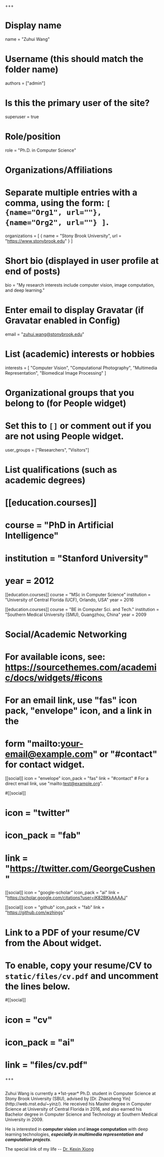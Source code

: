 +++
# Display name
name = "Zuhui Wang"

# Username (this should match the folder name)
authors = ["admin"]

# Is this the primary user of the site?
superuser = true

# Role/position
role = "Ph.D. in Computer Science"

# Organizations/Affiliations
#   Separate multiple entries with a comma, using the form: `[ {name="Org1", url=""}, {name="Org2", url=""} ]`.
organizations = [ { name = "Stony Brook University", url = "https://www.stonybrook.edu" } ]

# Short bio (displayed in user profile at end of posts)
bio = "My research interests include computer vision, image computation, and deep learning."

# Enter email to display Gravatar (if Gravatar enabled in Config)
email = "zuhui.wang@stonybrook.edu"

# List (academic) interests or hobbies
interests = [
  "Computer Vision",
  "Computational Photography",
  "Multimedia Representation",
  "Biomedical Image Processing"
]

# Organizational groups that you belong to (for People widget)
#   Set this to `[]` or comment out if you are not using People widget.
user_groups = ["Researchers", "Visitors"]

# List qualifications (such as academic degrees)
# [[education.courses]]
#  course = "PhD in Artificial Intelligence"
#  institution = "Stanford University"
#  year = 2012

[[education.courses]]
  course = "MSc in Computer Science"
  institution = "University of Central Florida (UCF), Orlando, USA"
  year = 2016

[[education.courses]]
  course = "BE in Computer Sci. and Tech."
  institution = "Southern Medical University (SMU), Guangzhou, China"
  year = 2009

# Social/Academic Networking
# For available icons, see: https://sourcethemes.com/academic/docs/widgets/#icons
#   For an email link, use "fas" icon pack, "envelope" icon, and a link in the
#   form "mailto:your-email@example.com" or "#contact" for contact widget.

[[social]]
  icon = "envelope"
  icon_pack = "fas"
  link = "#contact"  # For a direct email link, use "mailto:test@example.org".

#[[social]]
#  icon = "twitter"
#  icon_pack = "fab"
#  link = "https://twitter.com/GeorgeCushen"

[[social]]
  icon = "google-scholar"
  icon_pack = "ai"
  link = "https://scholar.google.com/citations?user=iK82BKkAAAAJ"

[[social]]
  icon = "github"
  icon_pack = "fab"
  link = "https://github.com/wzhings"

# Link to a PDF of your resume/CV from the About widget.
# To enable, copy your resume/CV to `static/files/cv.pdf` and uncomment the lines below.
#[[social]]
#  icon = "cv"
#  icon_pack = "ai"
#  link = "files/cv.pdf"

+++

<br/>
Zuhui Wang is currently a *1st-year* Ph.D. student in Computer Science at Stony Brook University (SBU), advised by [Dr. Zhaozheng Yin](http://web.mst.edu/~yinz/). He received his Master degree in Computer Science at University of Central Florida in 2016, and also earned his Bachelor degree in Computer Science and Technology at Southern Medical University in 2009. 

He is interested in **computer vision** and **image computation** with deep learning technologies, ***especially in multimedia representation and computation projects***. 

The special link of my life -- [Dr. Kexin Xiong](https://kexinxiong.github.io)


